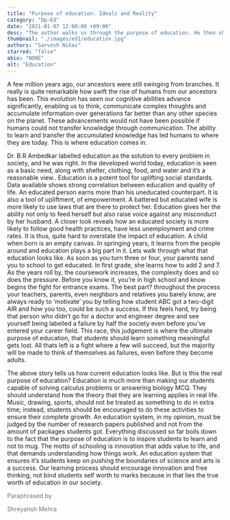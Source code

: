 ```yaml
---
title: "Purpose of education: Ideals and Reality"
category: "Op-Ed"
date: "2021-01-07 12:00:00 +09:00"
desc: "The author walks us through the purpose of education. He then shows us the deficiencies in the current education system, presenting his view of what education ought to be"
thumbnail: "./images/ed1/education.jpg"
authors: "Sarvesh Nikas"
starred: "false"
abio: "NONE"
alt: "Education"
---
```


A few million years ago, our ancestors were still swinging from branches. It really is quite remarkable how swift the rise of humans from our ancestors has been. This evolution has seen our cognitive abilities advance significantly, enabling us to think, communicate complex thoughts and accumulate information over generations far better than any other species on the planet. These advancements would not have been possible if humans could not transfer knowledge through communication. The ability to learn and transfer the accumulated knowledge has led humans to where they are today. This is where education comes in.

Dr. B.R Ambedkar labelled education as the solution to every problem in society, and he was right.  In the developed world today,  education is seen as a basic need, along with shelter, clothing, food, and water and it’s a reasonable view.. Education is a  potent tool for uplifting social standards. Data available shows strong correlation between education and quality of life. An educated person earns more than his uneducated counterpart. It is also a tool of upliftment, of empowerment. A battered but educated wife is more likely to use laws that are there to protect her. Education gives her the ability not only to feed herself but also raise voice against any misconduct by her husband. A closer look reveals how an educated society is more likely to follow good health practices, have less unemployment and crime rates. It is thus, quite hard to overstate the impact of education.
A child when born is an empty canvas. In springing years, it learns from the people around and education plays a big part in it. Lets walk through what that education looks like. As soon as you turn  three or four, your parents send you to school to get educated. In first grade, she learns how to add 2 and 7. As the years roll by, the coursework increases, the complexity does and so does the pressure. Before you know it, you’re in high school and know begins the fight for entrance exams. The best part? throughout the process your teachers, parents, even neighbors and  relatives you barely know, are always ready to ‘motivate’ you by telling how student ABC got a two-digit AIR and how you too, could be such a success. If this feels hard, try being that person who didn’t go for a doctor and engineer degree and see yourself being labelled a failure by half the society even before you’ve entered your career field. This race, this judgement is where the ultimate purpose of education, that students should learn something meaningful gets lost. All thats left is a fight where a few will succeed, but the majority will be made to think of themselves as failures, even before they become adults.

The above story tells us how current education looks like. But is this the real purpose of education? Education is much more than making our students capable of solving calculus problems or answering biology MCQ. They should understand how the theory that they are learning applies in real life. Music, drawing, sports, should not be treated as something to do in extra time; instead, students should be encouraged to do these activities to ensure their complete growth. An education system, in my opinion, must be judged by the number of research papers published and not from the amount of packages students got. Everything discussed so far boils down to the fact that the purpose of education is to inspire students to learn and not to mug. The motto of schooling is innovation that adds value to life, and that demands understanding how things work. An education system that ensures it’s students keep on pushing the boundaries of science and arts is a success. Our learning process should encourage innovation and free thinking, not bind students self worth to marks because in that lies the true worth of education in our society.

<div style="opacity:0.6">
<p style="margin-bottom:0px">Paraphrased by</p>
<p>Shreyansh Mehra</p>
</div>


